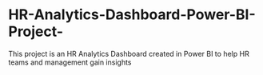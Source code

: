 # HR-Analytics-Dashboard-Power-BI-Project-
This project is an HR Analytics Dashboard created in Power BI to help HR teams and management gain insights
